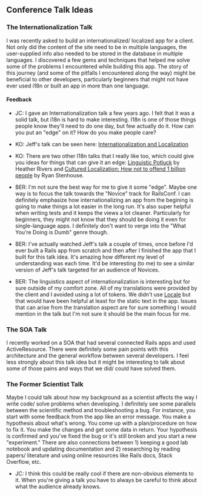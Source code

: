 ## Conference Talk Ideas

### The Internationalization Talk

I was recently asked to build an internationalized/ localized app for a client. Not only did the content of the site need to be in multiple languages, the user-supplied info also needed to be stored in the database in multiple languages. I discovered a few gems and techniques that helped me solve some of the problems I encountered while building this app. The story of this journey (and some of the pitfalls I encountered along the way) might be beneficial to other developers, particularly beginners that might not have ever used i18n or built an app in more than one language.

#### Feedback

* JC: I gave an Internationalization talk a few years ago. I felt that it was a solid talk, but i18n is hard to make interesting. I18n is one of those things people know they'll need to do one day, but few actually do it. How can you put an "edge" on it? How do you make people care?

* KO: Jeff's talk can be seen here: [Internationalization and Localization](http://www.confreaks.com/videos/1136-scrc2012-internationalization-and-localization)

* KO: There are two other I18n talks that I really like too, which could give you ideas for things that can give it an edge: [Linguistic Potluck](http://www.confreaks.com/videos/1110-gogaruco2012-linguistic-potluck-crowdsourcing-localization-in-rails) by Heather Rivers and [Cultured Localization: How not to offend 1 billion people](http://www.confreaks.com/videos/2111-arrrrcamp2012-cultured-localisation-or-how-not-to-offend-1-billion-people) by Ryan Stenhouse.

* BER: I'm not sure the best way for me to give it some "edge". Maybe one way is to focus the talk towards the "Novice" track for RailsConf. I can definitely emphasize how internationalizing an app from the begining is going to make things a lot easier in the long run. It's also super helpful when writing tests and it keeps the views a lot cleaner. Particularly for beginners, they might not know that they should be doing it even for single-language apps. I definitely don't want to verge into the "What You’re Doing is Dumb" genre though.

* BER: I've actually watched Jeff's talk a couple of times, once before I'd ever built a Rails app from scratch and then after I finished the app that I built for this talk idea. It's amazing how different my level of understanding was each time. It'd be interesting (to me) to see a similar version of Jeff's talk targeted for an audience of Novices.

* BER: The linguistics aspect of internationalization is interesting but for sure outside of my comfort zone. All of my translations were provided by the client and I avoided using a lot of tokens. We didn't use [Locale](http://www.localeapp.com) but that would have been helpful at least for the static text in the app. Issues that can arise from the translation aspect are for sure something I would mention in the talk but I'm not sure it should be the main focus for me. 


### The SOA Talk

I recently worked on a SOA that had several connected Rails apps and used ActiveResource. There were definitely some pain points with this architecture and the general workflow between several developers. I feel less strongly about this talk idea but it might be interesting to talk about some of those pains and ways that we did/ could have solved them.

### The Former Scientist Talk

Maybe I could talk about how my background as a scientist affects the way I write code/ solve problems when developing. I definitely see some parallels between the scientific method and troubleshooting a bug. For instance, you start with some feedback from the app like an error message. You make a hypothesis about what's wrong. You come up with a plan/procedure on how to fix it. You make the changes and get some data in return. Your hypothesis is confirmed and you've fixed the bug or it's still broken and you start a new "experiment." There are also connections between 1) keeping a good lab notebook and updating documentation and  2) researching by reading papers/ literature and using online resources like Rails docs, Stack Overflow, etc. 

* JC: I think this could be really cool if there are non-obvious elements to it. When you're giving a talk you have to always be careful to think about what the audience already knows. 
